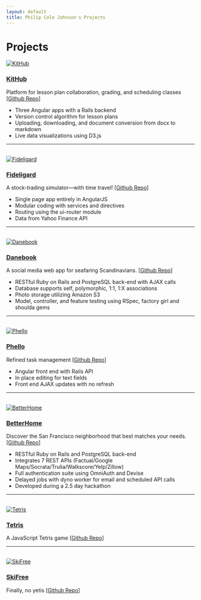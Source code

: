 ```yaml
---
layout: default
title: Philip Cole Johnson's Projects
---
```


<div class="projects" id="projects">
  <h1 class="pageTitle">Projects</h1>

  <div>
    <div>
      <a href="http://thekithub.herokuapp.com/"><img src="{{ '/assets/img/kithub.gif' | prepend: site.baseurl }}" alt="KitHub"></a>
    </div>
    <div >
      <a href="http://thekithub.herokuapp.com/"><h3>KitHub</h3></a>
      <p>Platform for lesson plan collaboration, grading, and scheduling classes [<a href="https://github.com/philipcolejohnson/kithub">Github Repo</a>]</p>
      <ul>
        <li>Three Angular apps with a Rails backend</li>
        <li>Version control algorithm for lesson plans</li>
        <li>Uploading, downloading, and document conversion from docx to markdown</li>
        <li>Live data visualizations using D3.js</li>
      </ul>
    </div>
  </div>

  <hr><br>

  <div>
    <div>
      <a href="/fideligard_spa"><img src="{{ '/assets/img/fideligard.jpg' | prepend: site.baseurl }}" alt="Fideligard"></a>
    </div>
    <div >
      <a href="/fideligard_spa"><h3>Fideligard</h3></a>
      <p>A stock-trading simulator—with time travel! [<a href="https://github.com/philipcolejohnson/fideligard_spa">Github Repo</a>]</p>
      <ul>
        <li>Single page app entirely in AngularJS</li>
        <li>Modular coding with services and directives</li>
        <li>Routing using the ui-router module</li>
        <li>Data from Yahoo Finance API</li>
      </ul>
    </div>
  </div>

  <hr><br>

  <div>
    <div>
      <a href="https://nameless-falls-74566.herokuapp.com/"><img src="{{ '/assets/img/danebook.jpg' | prepend: site.baseurl }}" alt="Danebook"></a>
    </div>
    <div >
      <a href="https://nameless-falls-74566.herokuapp.com/"><h3>Danebook</h3></a>
      <p>A social media web app for seafaring Scandinavians. [<a href="https://github.com/philipcolejohnson/project_danebook">Github Repo</a>]</p>
      <ul>
        <li>RESTful Ruby on Rails and PostgreSQL back-end with AJAX calls</li>
        <li>Database supports self, polymorphic, 1:1, 1:X associations</li>
        <li>Photo storage utilizing Amazon S3</li>
        <li>Model, controller, and feature testing using RSpec, factory girl and shoulda gems</li>
      </ul>
    </div>
  </div>

  <hr><br>

  <div>
    <div>
      <a href="http://phello.herokuapp.com"><img src="{{ '/assets/img/phello.png' | prepend: site.baseurl }}" alt="Phello"></a>
    </div>
    <div >
      <a href="http://phello.herokuapp.com"><h3>Phello</h3></a>
      <p>Refined task management [<a href="https://github.com/philipcolejohnson/phello">Github Repo</a>]</p>
      <ul>
        <li>Angular front end with Rails API</li>
        <li>In place editing for text fields</li>
        <li>Front end AJAX updates with no refresh</li>
      </ul>
    </div>
  </div>

  <hr><br>

  <div>
    <div>
      <a href="https://boiling-eyrie-10872.herokuapp.com/"><img src="{{ '/assets/img/betterhome.jpg' | prepend: site.baseurl }}" alt="BetterHome"></a>
    </div>
    <div >
      <a href="https://boiling-eyrie-10872.herokuapp.com/"><h3>BetterHome</h3></a>
      <p>Discover the San Francisco neighborhood that best matches your needs. [<a href="https://github.com/philipcolejohnson/better_home">Github Repo</a>]</p>
      <ul>
        <li>RESTful Ruby on Rails and PostgreSQL back-end</li>
        <li>Integrates 7 REST APIs (Factual/Google Maps/Socrata/Trulia/Walkscore/Yelp/Zillow)</li>
        <li>Full authentication suite using OmniAuth and Devise</li>
        <li>Delayed jobs with dyno worker for email and scheduled API calls</li>
        <li>Developed during a 2.5 day hackathon</li>
      </ul>
    </div>
  </div>

  <hr><br>

  <div>
    <div>
      <a href="/tetris"><img src="{{ '/assets/img/tetris.png' | prepend: site.baseurl }}" alt="Tetris"></a>
    </div>
    <div >
      <a href="/tetris"><h3>Tetris</h3></a>
      <p>A JavaScript Tetris game [<a href="https://github.com/philipcolejohnson/project_tetris_js">Github Repo</a>]</p>
    </div>
  </div>

  <hr><br>

  <div>
    <div>
      <a href="http://philipj.me/project_game_center_browser/ski.html"><img src="{{ '/assets/img/skifree.png' | prepend: site.baseurl }}" alt="SkiFree"></a>
    </div>
    <div >
      <a href="http://philipj.me/project_game_center_browser/ski.html"><h3>SkiFree</h3></a>
      <p>Finally, no yetis [<a href="https://github.com/philipcolejohnson/project_game_center_browser">Github Repo</a>]</p>
    </div>
  </div>
  
</div>
